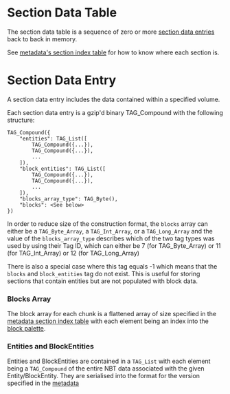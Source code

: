 # Section Data Table

The section data table is a sequence of zero or more [section data entries](section_data_table.md#section-data-entry) back to back in memory.

See [metadata's section index table](metadata.md#section-index-table) for how to know where each section is.

# Section Data Entry

A section data entry includes the data contained within a specified volume.

Each section data entry is a gzip'd binary TAG_Compound with the following structure:

    TAG_Compound({
        "entities": TAG_List([
            TAG_Compound({...}),
            TAG_Compound({...}),
            ...
        ]),
        "block_entities": TAG_List([
            TAG_Compound({...}),
            TAG_Compound({...}),
            ...
        ]),
        "blocks_array_type": TAG_Byte(),
        "blocks": <See below>
    })

In order to reduce size of the construction format, the `blocks` array can either be a `TAG_Byte_Array`, a `TAG_Int_Array`,
or a `TAG_Long_Array` and the value of the `blocks_array_type` describes which of the two tag types was used by using their 
Tag ID, which can either be  7 (for TAG_Byte_Array) or 11 (for TAG_Int_Array) or 12 (for TAG_Long_Array)

There is also a special case where this tag equals -1 which means that the `blocks` and `block_entities` tag do not exist. This is useful for storing sections that contain entities but are not populated with block data.

### Blocks Array
The block array for each chunk is a flattened array of size specified in the [metadata section index table](metadata.md#section-index-table) with each element being an index into the [block palette](metadata.md#block-palette).

### Entities and BlockEntities
Entities and BlockEntities are contained in a `TAG_List` with each element being a `TAG_Compound` of the entire NBT data associated with the given Entity/BlockEntity. They are serialised into the format for the version specified in the [metadata](metadata.md#export-version)

